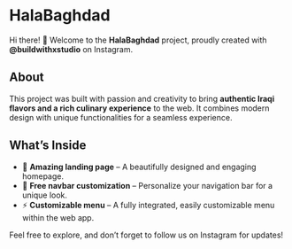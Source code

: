 
# HalaBaghdad

Hi there! 👋 Welcome to the **HalaBaghdad** project, proudly created with **@buildwithxstudio** on Instagram.

## About
This project was built with passion and creativity to bring **authentic Iraqi flavors and a rich culinary experience** to the web. It combines modern design with unique functionalities for a seamless experience.

## What’s Inside
- 🚀 **Amazing landing page** – A beautifully designed and engaging homepage.
- 🎨 **Free navbar customization** – Personalize your navigation bar for a unique look.
- ⚡ **Customizable menu** – A fully integrated, easily customizable menu within the web app.

Feel free to explore, and don’t forget to follow us on Instagram for updates!
